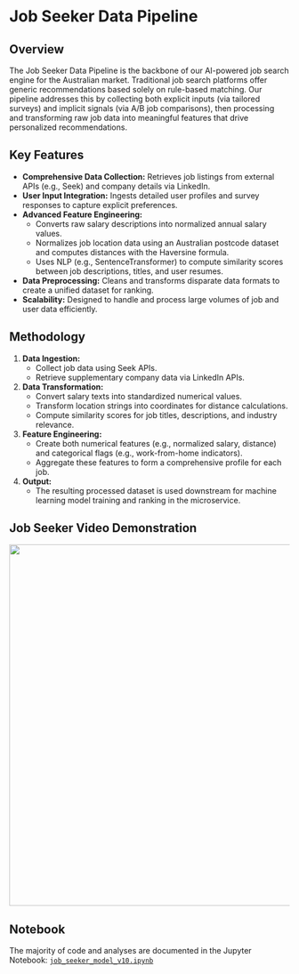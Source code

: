 # Job Seeker Data Pipeline

## Overview
The Job Seeker Data Pipeline is the backbone of our AI-powered job search engine for the Australian market. Traditional job search platforms offer generic recommendations based solely on rule-based matching. Our pipeline addresses this by collecting both explicit inputs (via tailored surveys) and implicit signals (via A/B job comparisons), then processing and transforming raw job data into meaningful features that drive personalized recommendations.

## Key Features
- **Comprehensive Data Collection:** Retrieves job listings from external APIs (e.g., Seek) and company details via LinkedIn.
- **User Input Integration:** Ingests detailed user profiles and survey responses to capture explicit preferences.
- **Advanced Feature Engineering:** 
  - Converts raw salary descriptions into normalized annual salary values.
  - Normalizes job location data using an Australian postcode dataset and computes distances with the Haversine formula.
  - Uses NLP (e.g., SentenceTransformer) to compute similarity scores between job descriptions, titles, and user resumes.
- **Data Preprocessing:** Cleans and transforms disparate data formats to create a unified dataset for ranking.
- **Scalability:** Designed to handle and process large volumes of job and user data efficiently.

## Methodology
1. **Data Ingestion:** 
   - Collect job data using Seek APIs.
   - Retrieve supplementary company data via LinkedIn APIs.
2. **Data Transformation:**
   - Convert salary texts into standardized numerical values.
   - Transform location strings into coordinates for distance calculations.
   - Compute similarity scores for job titles, descriptions, and industry relevance.
3. **Feature Engineering:**
   - Create both numerical features (e.g., normalized salary, distance) and categorical flags (e.g., work-from-home indicators).
   - Aggregate these features to form a comprehensive profile for each job.
4. **Output:** 
   - The resulting processed dataset is used downstream for machine learning model training and ranking in the microservice.

## Job Seeker Video Demonstration

<a href="https://img.youtube.com/vi/AqKWgewsZsU" target="_blank">
  <img src="https://img.youtube.com/vi/AqKWgewsZsU/0.jpg" width="650"/>
</a>

##  Notebook
The majority of code and analyses are documented in the Jupyter Notebook:
<a href="https://github.com/HENRYCCHH/Job_Seeker_Data_Pipeline/blob/main/job_seeker_model_v10.ipynb" target="_blank">
  <code>job_seeker_model_v10.ipynb</code>
</a>
